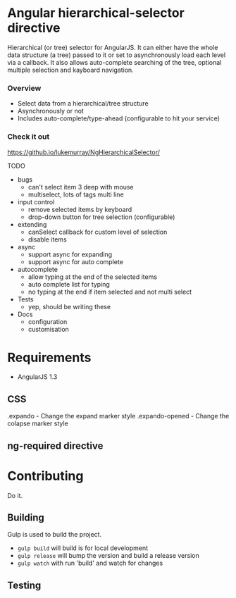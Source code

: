Angular hierarchical-selector directive
=======================================

Hierarchical (or tree) selector for AngularJS. It can either have the whole data structure (a tree) passed to it or set to asynchronously load each level via a callback. It also allows auto-complete searching of the tree, optional multiple selection and kayboard navigation.

### Overview
- Select data from a hierarchical/tree structure
- Asynchronously or not
- Includes auto-complete/type-ahead (configurable to hit your service)

### Check it out
https://github.io/lukemurray/NgHierarchicalSelector/

TODO
- bugs
  - can't select item 3 deep with mouse
  - multiselect, lots of tags multi line
- input control
  - remove selected items by keyboard
  - drop-down button for tree selection (configurable)
- extending
  - canSelect callback for custom level of selection
  - disable items
- async
  - support async for expanding
  - support async for auto complete
- autocomplete
  - allow typing at the end of the selected items
  - auto complete list for typing
  - no typing at the end if item selected and not multi select
- Tests
  - yep, should be writing these
- Docs
  - configuration
  - customisation

# Requirements
- AngularJS 1.3

## CSS
.expando - Change the expand marker style
.expando-opened - Change the colapse marker style

## ng-required directive

# Contributing
Do it.

## Building
Gulp is used to build the project.
- `gulp build` will build is for local development
- `gulp release` will bump the version and build a release version
- `gulp watch` with run 'build' and watch for changes

## Testing
